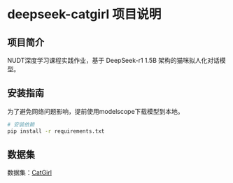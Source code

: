 # deepseek-catgirl 项目说明

## 项目简介
NUDT深度学习课程实践作业，基于 DeepSeek-r1 1.5B 架构的猫咪拟人化对话模型。


## 安装指南
为了避免网络问题影响，提前使用modelscope下载模型到本地。
```bash
# 安装依赖
pip install -r requirements.txt
```

## 数据集
数据集：[CatGirl](https://github.com/mindsRiverPonder/LLM-practice.git)
